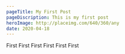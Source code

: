 ```yaml
---
pageTitle: My First Post
pageDiscription: This is my first post
heroImage: http://placeimg.com/640/360/any
date: 2020-04-18
---
```


First First First First First First
